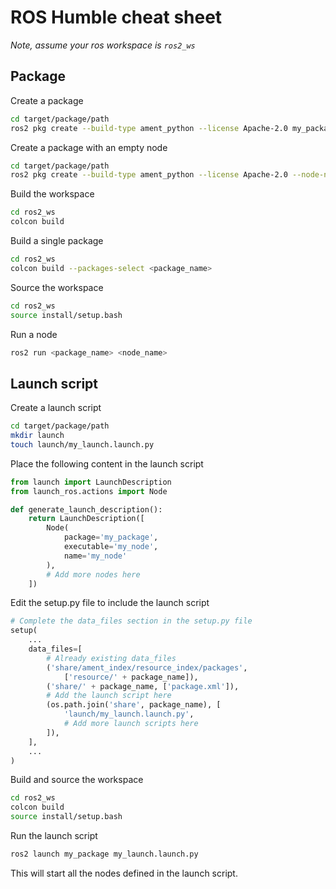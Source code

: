 # ROS Humble cheat sheet

*Note, assume your ros workspace is `ros2_ws`*

## Package 
Create a package
```bash
cd target/package/path
ros2 pkg create --build-type ament_python --license Apache-2.0 my_package
```

Create a package with an empty node
```bash	
cd target/package/path
ros2 pkg create --build-type ament_python --license Apache-2.0 --node-name my_node my_package
```

Build the workspace
```bash
cd ros2_ws
colcon build
```

Build a single package
```bash
cd ros2_ws
colcon build --packages-select <package_name>
```

Source the workspace
```bash
cd ros2_ws
source install/setup.bash
```

Run a node
```bash
ros2 run <package_name> <node_name>
```

## Launch script

Create a launch script
```bash
cd target/package/path
mkdir launch
touch launch/my_launch.launch.py
```

Place the following content in the launch script
```python
from launch import LaunchDescription
from launch_ros.actions import Node

def generate_launch_description():
    return LaunchDescription([
        Node(
            package='my_package',
            executable='my_node',
            name='my_node'
        ),
        # Add more nodes here
    ])
```

Edit the setup.py file to include the launch script
```python
# Complete the data_files section in the setup.py file
setup(
    ...
    data_files=[
        # Already existing data_files
        ('share/ament_index/resource_index/packages',
            ['resource/' + package_name]),
        ('share/' + package_name, ['package.xml']),
        # Add the launch script here
        (os.path.join('share', package_name), [
            'launch/my_launch.launch.py',
            # Add more launch scripts here
        ]),
    ],
    ...
)
```
Build and source the workspace
```bash
cd ros2_ws
colcon build
source install/setup.bash
```

Run the launch script
```bash
ros2 launch my_package my_launch.launch.py
```

This will start all the nodes defined in the launch script.


